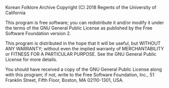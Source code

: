 Korean Folklore Archive
Copyright (C) 2018 Regents of the University of California

This program is free software; you can redistribute it and/or
modify it under the terms of the GNU General Public License
as published by the Free Software Foundation version 2.

This program is distributed in the hope that it will be useful,
but WITHOUT ANY WARRANTY; without even the implied warranty of
MERCHANTABILITY or FITNESS FOR A PARTICULAR PURPOSE.  See the
GNU General Public License for more details.

You should have received a copy of the GNU General Public License
along with this program; if not, write to the Free Software
Foundation, Inc., 51 Franklin Street, Fifth Floor, Boston, MA  02110-1301, USA.